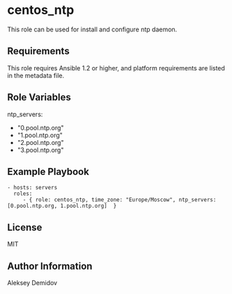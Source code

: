 centos_ntp
=========

This role can be used for install and configure ntp daemon.

Requirements
------------

This role requires Ansible 1.2 or higher, and platform requirements are listed in the metadata file.

Role Variables
--------------

ntp_servers:
  - "0.pool.ntp.org"
  - "1.pool.ntp.org"
  - "2.pool.ntp.org"
  - "3.pool.ntp.org"

Example Playbook
----------------

    - hosts: servers
      roles:
         - { role: centos_ntp, time_zone: "Europe/Moscow", ntp_servers: [0.pool.ntp.org, 1.pool.ntp.org]  }

License
-------

MIT

Author Information
------------------

Aleksey Demidov